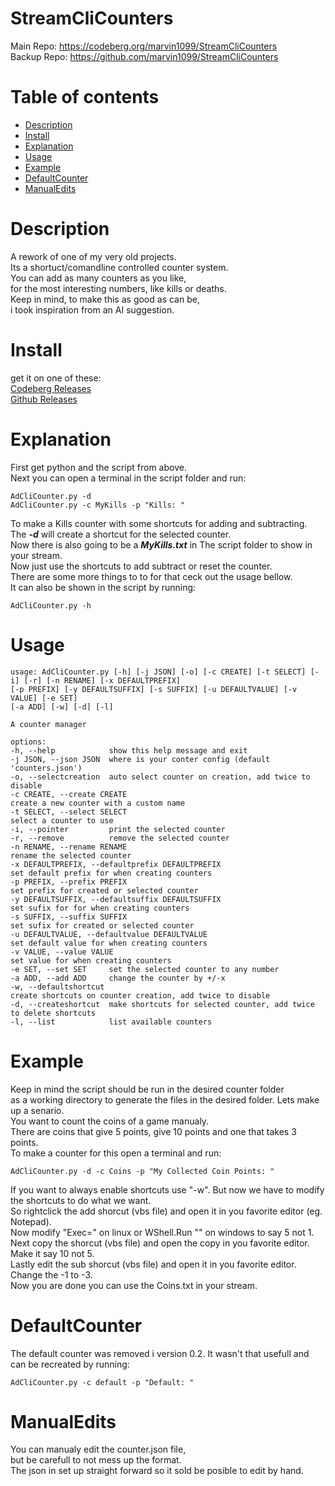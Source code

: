 # StreamCliCounters
Main Repo: https://codeberg.org/marvin1099/StreamCliCounters  
Backup Repo: https://github.com/marvin1099/StreamCliCounters

# Table of contents
- [Description](#Description) 
- [Install](#Install)
- [Explanation](#Explanation)  
- [Usage](#Usage)  
- [Example](#Example)  
- [DefaultCounter](#DefaultCounter) 
- [ManualEdits](#ManualEdits) 

# Description
A rework of one of my very old projects.  
Its a shortuct/comandline controlled counter system.  
You can add as many counters as you like,  
for the most interesting numbers, like kills or deaths.  
Keep in mind, to make this as good as can be,  
i took inspiration from an AI suggestion.  

# Install
get it on one of these:  
[Codeberg Releases](https://codeberg.org/marvin1099/StreamCliCounters/releases)   
[Github Releases](https://github.com/marvin1099/StreamCliCounters/releases)   

# Explanation
First get python and the script from above.  
Next you can open a terminal in the script folder and run: 

    AdCliCounter.py -d
    AdCliCounter.py -c MyKills -p "Kills: "  
To make a Kills counter with some shortcuts for adding and subtracting.  
The ***-d*** will create a shortcut for the selected counter.  
Now there is also going to be a ***MyKills.txt*** in The script folder to show in your stream.  
Now just use the shortcuts to add subtract or reset the counter.  
There are some more things to to for that ceck out the usage bellow.  
It can also be shown in the script by running:

    AdCliCounter.py -h

# Usage
    usage: AdCliCounter.py [-h] [-j JSON] [-o] [-c CREATE] [-t SELECT] [-i] [-r] [-n RENAME] [-x DEFAULTPREFIX]
    [-p PREFIX] [-y DEFAULTSUFFIX] [-s SUFFIX] [-u DEFAULTVALUE] [-v VALUE] [-e SET]
    [-a ADD] [-w] [-d] [-l]

    A counter manager

    options:
    -h, --help            show this help message and exit
    -j JSON, --json JSON  where is your conter config (default 'counters.json')
    -o, --selectcreation  auto select counter on creation, add twice to disable
    -c CREATE, --create CREATE
    create a new counter with a custom name
    -t SELECT, --select SELECT
    select a counter to use
    -i, --pointer         print the selected counter
    -r, --remove          remove the selected counter
    -n RENAME, --rename RENAME
    rename the selected counter
    -x DEFAULTPREFIX, --defaultprefix DEFAULTPREFIX
    set default prefix for when creating counters
    -p PREFIX, --prefix PREFIX
    set prefix for created or selected counter
    -y DEFAULTSUFFIX, --defaultsuffix DEFAULTSUFFIX
    set sufix for for when creating counters
    -s SUFFIX, --suffix SUFFIX
    set sufix for created or selected counter
    -u DEFAULTVALUE, --defaultvalue DEFAULTVALUE
    set default value for when creating counters
    -v VALUE, --value VALUE
    set value for when creating counters
    -e SET, --set SET     set the selected counter to any number
    -a ADD, --add ADD     change the counter by +/-x
    -w, --defaultshortcut
    create shortcuts on counter creation, add twice to disable
    -d, --createshortcut  make shortcuts for selected counter, add twice to delete shortcuts
    -l, --list            list available counters

# Example
Keep in mind the script should be run in the desired counter folder  
as a working directory to generate the files in the desired folder. 
Lets make up a senario.  
You want to count the coins of a game manualy.    
There are coins that give 5 points, give 10 points and one that takes 3 points.  
To make a counter for this open a terminal and run:  

    AdCliCounter.py -d -c Coins -p "My Collected Coin Points: "
If you want to always enable shortcuts use "-w".
But now we have to modify the shortcuts to do what we want.  
So rightclick the add shorcut (vbs file) and open it in you favorite editor (eg. Notepad).  
Now modify "Exec=" on linux or WShell.Run "" on windows to say 5 not 1.  
Next copy the shorcut (vbs file) and open the copy in you favorite editor.  
Make it say 10 not 5.  
Lastly edit the sub shorcut (vbs file) and open it in you favorite editor.  
Change the -1 to -3.  
Now you are done you can use the Coins.txt in your stream.

# DefaultCounter
The default counter was removed i version 0.2.
It wasn't that usefull and can be recreated by running:

    AdCliCounter.py -c default -p "Default: "

# ManualEdits
You can manualy edit the counter.json file,  
but be carefull to not mess up the format.  
The json in set up straight forward so it sold be posible to edit by hand.